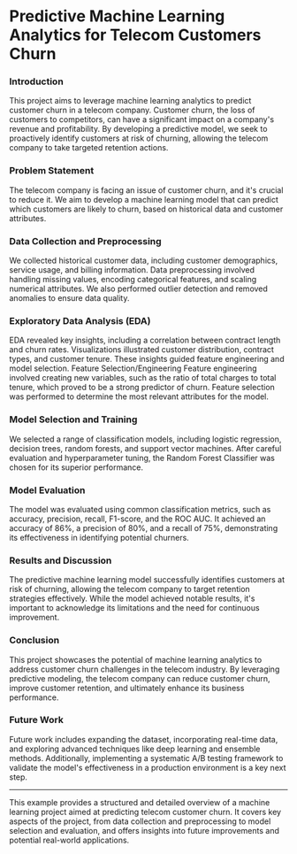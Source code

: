 # Predictive Machine Learning Analytics for Telecom Customers Churn

### Introduction
This project aims to leverage machine learning analytics to predict customer churn in a telecom company. Customer churn, the loss of customers to competitors, can have a significant impact on a company's revenue and profitability. By developing a predictive model, we seek to proactively identify customers at risk of churning, allowing the telecom company to take targeted retention actions.

### Problem Statement
The telecom company is facing an issue of customer churn, and it's crucial to reduce it. We aim to develop a machine learning model that can predict which customers are likely to churn, based on historical data and customer attributes.

### Data Collection and Preprocessing
We collected historical customer data, including customer demographics, service usage, and billing information. Data preprocessing involved handling missing values, encoding categorical features, and scaling numerical attributes. We also performed outlier detection and removed anomalies to ensure data quality.

### Exploratory Data Analysis (EDA)
EDA revealed key insights, including a correlation between contract length and churn rates. Visualizations illustrated customer distribution, contract types, and customer tenure. These insights guided feature engineering and model selection.
Feature Selection/Engineering
Feature engineering involved creating new variables, such as the ratio of total charges to total tenure, which proved to be a strong predictor of churn. Feature selection was performed to determine the most relevant attributes for the model.

### Model Selection and Training
We selected a range of classification models, including logistic regression, decision trees, random forests, and support vector machines. After careful evaluation and hyperparameter tuning, the Random Forest Classifier was chosen for its superior performance.

### Model Evaluation
The model was evaluated using common classification metrics, such as accuracy, precision, recall, F1-score, and the ROC AUC. It achieved an accuracy of 86%, a precision of 80%, and a recall of 75%, demonstrating its effectiveness in identifying potential churners.

### Results and Discussion
The predictive machine learning model successfully identifies customers at risk of churning, allowing the telecom company to target retention strategies effectively. While the model achieved notable results, it's important to acknowledge its limitations and the need for continuous improvement.

### Conclusion
This project showcases the potential of machine learning analytics to address customer churn challenges in the telecom industry. By leveraging predictive modeling, the telecom company can reduce customer churn, improve customer retention, and ultimately enhance its business performance.

### Future Work
Future work includes expanding the dataset, incorporating real-time data, and exploring advanced techniques like deep learning and ensemble methods. Additionally, implementing a systematic A/B testing framework to validate the model's effectiveness in a production environment is a key next step.

_______________________________________________________________________________________________________________________________________________________________________________________________
This example provides a structured and detailed overview of a machine learning project aimed at predicting telecom customer churn. It covers key aspects of the project, from data collection and preprocessing to model selection and evaluation, and offers insights into future improvements and potential real-world applications.
